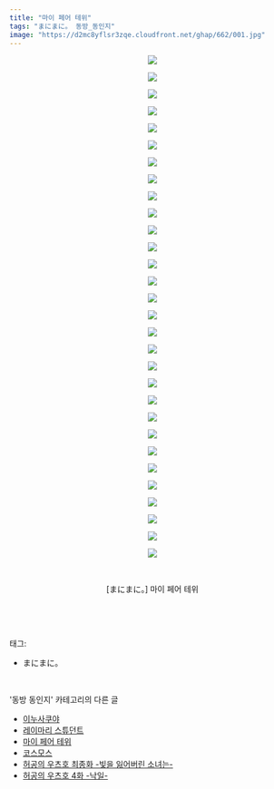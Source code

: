 ```yaml
---
title: "마이 페어 테위"
tags: "まにまに。 동방_동인지"
image: "https://d2mc8yflsr3zqe.cloudfront.net/ghap/662/001.jpg"
---
```

<div class="article">
<p style="text-align: center; clear: none; float: none;"><img src="{{ site.imgserver2 }}/ghap/662/001.jpg"/></p>
<p style="text-align: center; clear: none; float: none;"><img src="{{ site.imgserver2 }}/ghap/662/002.jpg"/></p>
<p style="text-align: center; clear: none; float: none;"><img src="{{ site.imgserver2 }}/ghap/662/003.jpg"/></p>
<p style="text-align: center; clear: none; float: none;"><img src="{{ site.imgserver2 }}/ghap/662/004.jpg"/></p>
<p style="text-align: center; clear: none; float: none;"><img src="{{ site.imgserver2 }}/ghap/662/005.jpg"/></p>
<p style="text-align: center; clear: none; float: none;"><img src="{{ site.imgserver2 }}/ghap/662/006.jpg"/></p>
<p style="text-align: center; clear: none; float: none;"><img src="{{ site.imgserver2 }}/ghap/662/007.jpg"/></p>
<p style="text-align: center; clear: none; float: none;"><img src="{{ site.imgserver2 }}/ghap/662/008.jpg"/></p>
<p style="text-align: center; clear: none; float: none;"><img src="{{ site.imgserver2 }}/ghap/662/009.jpg"/></p>
<p style="text-align: center; clear: none; float: none;"><img src="{{ site.imgserver2 }}/ghap/662/010.jpg"/></p>
<p style="text-align: center; clear: none; float: none;"><img src="{{ site.imgserver2 }}/ghap/662/011.jpg"/></p>
<p style="text-align: center; clear: none; float: none;"><img src="{{ site.imgserver2 }}/ghap/662/012.jpg"/></p>
<p style="text-align: center; clear: none; float: none;"><img src="{{ site.imgserver2 }}/ghap/662/013.jpg"/></p>
<p style="text-align: center; clear: none; float: none;"><img src="{{ site.imgserver2 }}/ghap/662/014.jpg"/></p>
<p style="text-align: center; clear: none; float: none;"><img src="{{ site.imgserver2 }}/ghap/662/015.jpg"/></p>
<p style="text-align: center; clear: none; float: none;"><img src="{{ site.imgserver2 }}/ghap/662/016.jpg"/></p>
<p style="text-align: center; clear: none; float: none;"><img src="{{ site.imgserver2 }}/ghap/662/017.jpg"/></p>
<p style="text-align: center; clear: none; float: none;"><img src="{{ site.imgserver2 }}/ghap/662/018.jpg"/></p>
<p style="text-align: center; clear: none; float: none;"><img src="{{ site.imgserver2 }}/ghap/662/019.jpg"/></p>
<p style="text-align: center; clear: none; float: none;"><img src="{{ site.imgserver2 }}/ghap/662/020.jpg"/></p>
<p style="text-align: center; clear: none; float: none;"><img src="{{ site.imgserver2 }}/ghap/662/021.jpg"/></p>
<p style="text-align: center; clear: none; float: none;"><img src="{{ site.imgserver2 }}/ghap/662/022.jpg"/></p>
<p style="text-align: center; clear: none; float: none;"><img src="{{ site.imgserver2 }}/ghap/662/023.jpg"/></p>
<p style="text-align: center; clear: none; float: none;"><img src="{{ site.imgserver2 }}/ghap/662/024.jpg"/></p>
<p style="text-align: center; clear: none; float: none;"><img src="{{ site.imgserver2 }}/ghap/662/025.jpg"/></p>
<p style="text-align: center; clear: none; float: none;"><img src="{{ site.imgserver2 }}/ghap/662/026.jpg"/></p>
<p style="text-align: center; clear: none; float: none;"><img src="{{ site.imgserver2 }}/ghap/662/027.jpg"/></p>
<p style="text-align: center; clear: none; float: none;"><img src="{{ site.imgserver2 }}/ghap/662/028.jpg"/></p>
<p style="text-align: center; clear: none; float: none;"><img src="{{ site.imgserver2 }}/ghap/662/029.jpg"/></p>
<p style="text-align: center; clear: none; float: none;"><img src="{{ site.imgserver2 }}/ghap/662/030.jpg"/></p>
<p style="text-align: center; clear: none; float: none;"><br/></p>
<p style="text-align: center; clear: none; float: none;">[まにまに。] 마이 페어 테위</p>
<p><br/></p>
</div><br/>
<div class="tagTrail">
<p>태그: </p>
<ul>
<li>まにまに。</li>
</ul>
</div><br/>
<div class="another">
<p>'동방 동인지' 카테고리의 다른 글</p>
<ul>
<li><a href="/ghap_664">이누사쿠야</a></li>
<li><a href="/ghap_663">레이마리 스튜던트</a></li>
<li><a href="/ghap_662">마이 페어 테위</a></li>
<li><a href="/ghap_661">코스모스</a></li>
<li><a href="/ghap_660">허공의 우츠호 최종화 -빛을 잃어버린 소녀는-</a></li>
<li><a href="/ghap_659">허공의 우츠호 4화 -낙일-</a></li>
</ul>
</div><br/>
<div class="cb_module cb_fluid">
<div class="cb_wrt cb_profile">
</div><!-- commentList close -->
</div><br/>
